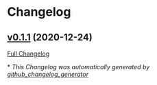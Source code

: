 # Changelog

## [v0.1.1](https://github.com/clszzyh/battle_city/tree/v0.1.1) (2020-12-24)

[Full Changelog](https://github.com/clszzyh/battle_city/compare/0f74c3463e919820872f018fbe230c9567043163...v0.1.1)



\* *This Changelog was automatically generated by [github_changelog_generator](https://github.com/github-changelog-generator/github-changelog-generator)*
